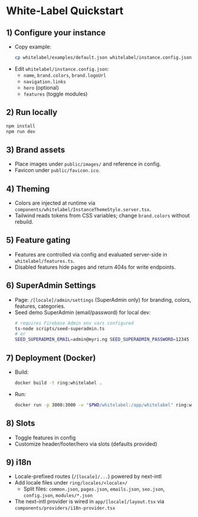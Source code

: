 # White‑Label Quickstart

## 1) Configure your instance
- Copy example:
  ```sh
  cp whitelabel/examples/default.json whitelabel/instance.config.json
  ```
- Edit `whitelabel/instance.config.json`:
  - `name`, `brand.colors`, `brand.logoUrl`
  - `navigation.links`
  - `hero` (optional)
  - `features` (toggle modules)

## 2) Run locally
```sh
npm install
npm run dev
```

## 3) Brand assets
- Place images under `public/images/` and reference in config.
- Favicon under `public/favicon.ico`.

## 4) Theming
- Colors are injected at runtime via `components/whitelabel/InstanceThemeStyle.server.tsx`.
- Tailwind reads tokens from CSS variables; change `brand.colors` without rebuild.

## 5) Feature gating
- Features are controlled via config and evaluated server-side in `whitelabel/features.ts`.
- Disabled features hide pages and return 404s for write endpoints.

## 6) SuperAdmin Settings
- Page: `/[locale]/admin/settings` (SuperAdmin only) for branding, colors, features, categories.
- Seed demo SuperAdmin (email/password) for local dev:
  ```sh
  # requires Firebase Admin env vars configured
  ts-node scripts/seed-superadmin.ts
  # or
  SEED_SUPERADMIN_EMAIL=admin@myri.ng SEED_SUPERADMIN_PASSWORD=12345 ts-node scripts/seed-superadmin.ts
  ```

## 7) Deployment (Docker)
- Build:
  ```sh
  docker build -t ring:whitelabel .
  ```
- Run:
  ```sh
  docker run -p 3000:3000 -v "$PWD/whitelabel:/app/whitelabel" ring:whitelabel
  ```

## 8) Slots
- Toggle features in config
- Customize header/footer/hero via slots (defaults provided)

## 9) i18n
- Locale-prefixed routes (`/[locale]/...`) powered by next-intl
- Add locale files under `ring/locales/<locale>/`
  - Split files: `common.json`, `pages.json`, `emails.json`, `seo.json`, `config.json`, `modules/*.json`
- The next-intl provider is wired in `app/[locale]/layout.tsx` via `components/providers/i18n-provider.tsx`
